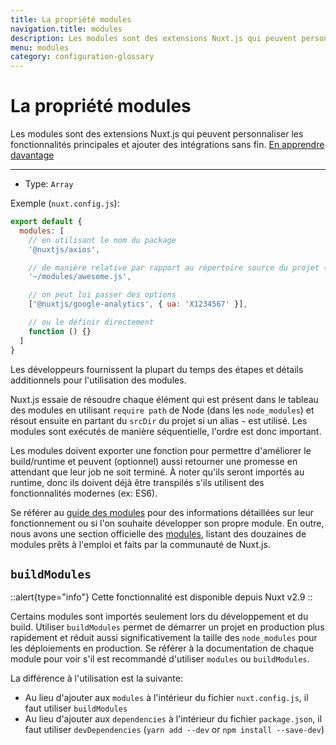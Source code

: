 ```yaml
---
title: La propriété modules
navigation.title: modules
description: Les modules sont des extensions Nuxt.js qui peuvent personnaliser les fonctionnalités principales et ajouter des intégrations sans fin.
menu: modules
category: configuration-glossary
---
```

# La propriété modules

Les modules sont des extensions Nuxt.js qui peuvent personnaliser les fonctionnalités principales et ajouter des intégrations sans fin. [En apprendre davantage](/docs/directory-structure/modules)

---

- Type: `Array`

Exemple (`nuxt.config.js`):

```js
export default {
  modules: [
    // en utilisant le nom du package
    '@nuxtjs/axios',

    // de manière relative par rapport au répertoire source du projet (srcDir)
    '~/modules/awesome.js',

    // on peut lui passer des options
    ['@nuxtjs/google-analytics', { ua: 'X1234567' }],

    // ou le définir directement
    function () {}
  ]
}
```

Les développeurs fournissent la plupart du temps des étapes et détails additionnels pour l'utilisation des modules.

Nuxt.js essaie de résoudre chaque élément qui est présent dans le tableau des modules en utilisant `require path` de Node (dans les `node_modules`) et résout ensuite en partant du `srcDir` du projet si un alias `~` est utilisé. Les modules sont exécutés de manière séquentielle, l'ordre est donc important.

Les modules doivent exporter une fonction pour permettre d'améliorer le build/runtime et peuvent (optionnel) aussi retourner une promesse en attendant que leur job ne soit terminé. À noter qu'ils seront importés au runtime, donc ils doivent déjà être transpilés s'ils utilisent des fonctionnalités modernes (ex: ES6).

Se référer au [guide des modules](/docs/directory-structure/modules) pour des informations détaillées sur leur fonctionnement ou si l'on souhaite développer son propre module. En outre, nous avons une section officielle des [modules](https://github.com/nuxt-community/awesome-nuxt#modules), listant des douzaines de modules prêts à l'emploi et faits par la communauté de Nuxt.js.

## `buildModules`

::alert{type="info"}
Cette fonctionnalité est disponible depuis Nuxt v2.9
::

Certains modules sont importés seulement lors du développement et du build. Utiliser `buildModules` permet de démarrer un projet en production plus rapidement et réduit aussi significativement la taille des `node_modules` pour les déploiements en production. Se référer à la documentation de chaque module pour voir s'il est recommandé d'utiliser `modules` ou `buildModules`.

La différence à l'utilisation est la suivante:

- Au lieu d'ajouter aux `modules` à l'intérieur du fichier `nuxt.config.js`, il faut utiliser `buildModules`
- Au lieu d'ajouter aux `dependencies` à l'intérieur du fichier `package.json`, il faut utiliser `devDependencies` (`yarn add --dev` or `npm install --save-dev`)
